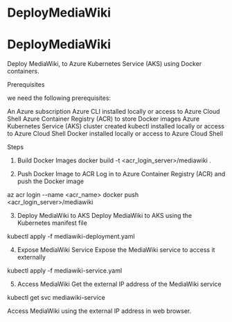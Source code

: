 # DeployMediaWiki

# DeployMediaWiki

Deploy MediaWiki, to Azure Kubernetes Service (AKS) using Docker containers.

Prerequisites

we need the following prerequisites:

An Azure subscription
Azure CLI installed locally or access to Azure Cloud Shell
Azure Container Registry (ACR) to store Docker images
Azure Kubernetes Service (AKS) cluster created
kubectl installed locally or access to Azure Cloud Shell
Docker installed locally or access to Azure Cloud Shell


Steps

1. Build Docker Images
docker build -t <acr_login_server>/mediawiki .

2. Push Docker Image to ACR
Log in to Azure Container Registry (ACR) and push the Docker image

az acr login --name <acr_name>
docker push <acr_login_server>/mediawiki

3. Deploy MediaWiki to AKS
Deploy MediaWiki to AKS using the Kubernetes manifest file

kubectl apply -f mediawiki-deployment.yaml

4. Expose MediaWiki Service
Expose the MediaWiki service to access it externally

kubectl apply -f mediawiki-service.yaml

5. Access MediaWiki
Get the external IP address of the MediaWiki service

kubectl get svc mediawiki-service

Access MediaWiki using the external IP address in web browser.
